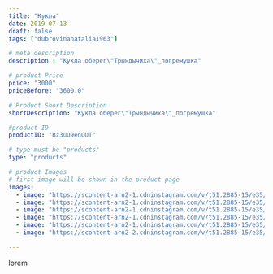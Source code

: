 ```yaml
---
title: "Кукла"
date: 2019-07-13
draft: false
tags: ["dubrovinanatalia1963"]

# meta description
description : "Кукла оберег\"Трындычиха\"_погремушка"

# product Price
price: "3000"
priceBefore: "3600.0"

# Product Short Description
shortDescription: "Кукла оберег\"Трындычиха\"_погремушка"

#product ID
productID: "Bz3uO9enOUT"

# type must be "products"
type: "products"

# product Images
# first image will be shown in the product page
images:
  - image: "https://scontent-arn2-1.cdninstagram.com/v/t51.2885-15/e35/66221403_120045375932241_8715097131478593570_n.jpg?_nc_ht=scontent-arn2-1.cdninstagram.com&_nc_cat=109&_nc_ohc=A9XZ3vKIUpYAX-_XGEy&se=7&tp=1&oh=433fb5dad0e38008c0af512d0aab256c&oe=605E068C&ig_cache_key=MjA4NzM0MDI4ODU1Mzk1Nzg2MQ%3D%3D.2"
  - image: "https://scontent-arn2-1.cdninstagram.com/v/t51.2885-15/e35/66243575_2390316264627909_4153535539889093713_n.jpg?_nc_ht=scontent-arn2-1.cdninstagram.com&_nc_cat=109&_nc_ohc=IAAx6dWPg6YAX9ucizJ&se=7&tp=1&oh=e69fbb0a026ae07f62134873171596d9&oe=605FD510&ig_cache_key=MjA4NzM0MDI4ODU3OTEyMzc0NA%3D%3D.2"
  - image: "https://scontent-arn2-1.cdninstagram.com/v/t51.2885-15/e35/65495413_2369011583346951_1439908743683757788_n.jpg?_nc_ht=scontent-arn2-1.cdninstagram.com&_nc_cat=103&_nc_ohc=Z3MzhhhDXRcAX_rd3P7&se=7&tp=1&oh=7f6962d400e15e690f4bd44860f7322b&oe=60609CE8&ig_cache_key=MjA4NzM0MDI4ODU2MjI0MTE3Nw%3D%3D.2"
  - image: "https://scontent-arn2-1.cdninstagram.com/v/t51.2885-15/e35/64306723_923875477950111_7556818632213592999_n.jpg?_nc_ht=scontent-arn2-1.cdninstagram.com&_nc_cat=103&_nc_ohc=Q4RaA6SLSe8AX_qUf96&se=7&tp=1&oh=6840eabb853ae6892d2253fb0dd7a7b6&oe=605EE4D0&ig_cache_key=MjA4NzM0MDI4ODU3MDY5NDUyMA%3D%3D.2"
  - image: "https://scontent-arn2-1.cdninstagram.com/v/t51.2885-15/e35/66235169_347126286186690_3548885145045500958_n.jpg?_nc_ht=scontent-arn2-1.cdninstagram.com&_nc_cat=106&_nc_ohc=pWif1wFit2wAX_VpYbZ&se=7&tp=1&oh=63d979e61230dbf5959fbddef293d682&oe=60614D34&ig_cache_key=MjA4NzM0MDI4ODU0NTU4NTIyMg%3D%3D.2"
  - image: "https://scontent-arn2-2.cdninstagram.com/v/t51.2885-15/e35/66049140_868858053475037_8976731725521659044_n.jpg?_nc_ht=scontent-arn2-2.cdninstagram.com&_nc_cat=105&_nc_ohc=Q7gRZLS17bkAX8gXGES&se=7&tp=1&oh=d7c60021f577a783d5281093aeccaa1e&oe=605FF6B8&ig_cache_key=MjA4NzM0MDI4ODU3MDcwODU0NA%3D%3D.2"

---
```

lorem
